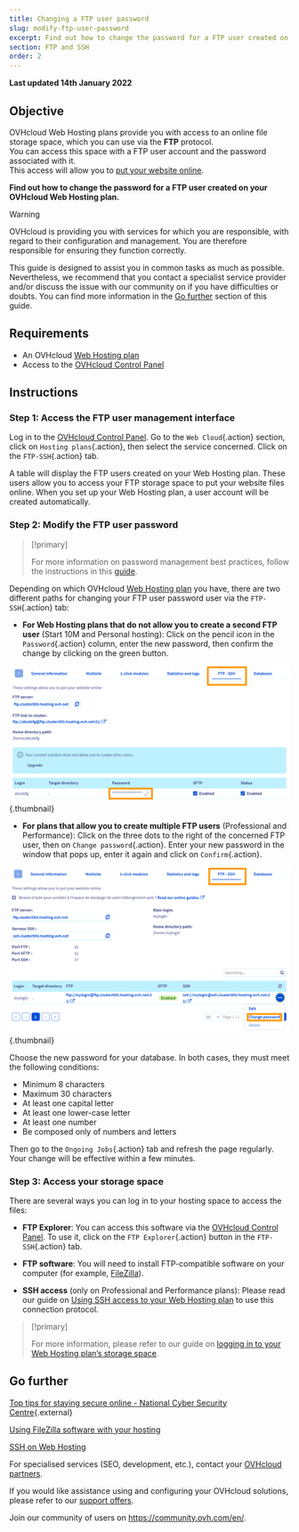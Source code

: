 ```yaml
---
title: Changing a FTP user password
slug: modify-ftp-user-password
excerpt: Find out how to change the password for a FTP user created on your OVHcloud Web Hosting plan
section: FTP and SSH
order: 2
---
```


**Last updated 14th January 2022**

## Objective

OVHcloud Web Hosting plans provide you with access to an online file storage space, which you can use via the **FTP** protocol.<br>You can access this space with a FTP user account and the password associated with it.
<br>This access will allow you to [put your website online](https://docs.ovh.com/sg/en/hosting/web_hosting_how_to_get_my_website_online/).

**Find out how to change the password for a FTP user created on your OVHcloud Web Hosting plan.**

> [!warning]
> OVHcloud is providing you with services for which you are responsible, with regard to their configuration and management. You are therefore responsible for ensuring they function correctly.
>
> This guide is designed to assist you in common tasks as much as possible. Nevertheless, we recommend that you contact a specialist service provider and/or discuss the issue with our community on if you have difficulties or doubts. You can find more information in the [Go further](#gofurther) section of this guide.
>

## Requirements

- An OVHcloud [Web Hosting plan](https://www.ovhcloud.com/en-sg/web-hosting/)
- Access to the [OVHcloud Control Panel](https://ca.ovh.com/auth/?action=gotomanager&from=https://www.ovh.com/sg/&ovhSubsidiary=sg)

## Instructions

### Step 1: Access the FTP user management interface

Log in to the [OVHcloud Control Panel](https://ca.ovh.com/auth/?action=gotomanager&from=https://www.ovh.com/sg/&ovhSubsidiary=sg). Go to the `Web Cloud`{.action} section, click on `Hosting plans`{.action}, then select the service concerned. Click on the `FTP-SSH`{.action} tab.

A table will display the FTP users created on your Web Hosting plan. These users allow you to access your FTP storage space to put your website files online. When you set up your Web Hosting plan, a user account will be created automatically.

### Step 2: Modify the FTP user password

> [!primary]
>
> For more information on password management best practices, follow the instructions in this [guide](https://docs.ovh.com/sg/en/customer/manage-password/).
>

Depending on which OVHcloud [Web Hosting plan](https://www.ovhcloud.com/en-sg/web-hosting/) you have, there are two different paths for changing your FTP user password user via the `FTP-SSH`{.action} tab:

- **For Web Hosting plans that do not allow you to create a second FTP user** (Start 10M and Personal hosting): Click on the pencil icon in the `Password`{.action} column, enter the new password, then confirm the change by clicking on the green button.

![change-ftp-password-step1-perso](images/change-ftp-password-step1-perso.png){.thumbnail}

- **For plans that allow you to create multiple FTP users** (Professional and Performance): Click on the three dots to the right of the concerned FTP user, then on `Change password`{.action}. Enter your new password in the window that pops up, enter it again and click on `Confirm`{.action}.

![change-ftp-password-step1-pro](images/change-ftp-password-step1-pro.png){.thumbnail}

Choose the new password for your database. In both cases, they must meet the following conditions:

- Minimum 8 characters
- Maximum 30 characters
- At least one capital letter
- At least one lower-case letter
- At least one number
- Be composed only of numbers and letters

Then go to the `Ongoing Jobs`{.action} tab and refresh the page regularly. Your change will be effective within a few minutes.

### Step 3: Access your storage space

There are several ways you can log in to your hosting space to access the files:

- **FTP Explorer**: You can access this software via the [OVHcloud Control Panel](https://ca.ovh.com/auth/?action=gotomanager&from=https://www.ovh.com/sg/&ovhSubsidiary=sg). To use it, click on the `FTP Explorer`{.action} button in the `FTP-SSH`{.action} tab.

- **FTP software**: You will need to install FTP-compatible software on your computer (for example, [FileZilla](https://docs.ovh.com/sg/en/hosting/web_hosting_filezilla_user_guide/)).

- **SSH access** (only on Professional and Performance plans): Please read our guide on [Using SSH access to your Web Hosting plan](https://docs.ovh.com/sg/en/hosting/web_hosting_ssh_on_web_hosting_packages/) to use this connection protocol.

> [!primary]
>
> For more information, please refer to our guide on [logging in to your Web Hosting plan’s storage space](https://docs.ovh.com/sg/en/hosting/log-in-to-storage-ftp-web-hosting/).
>

## Go further <a name="gofurther"></a>

[Top tips for staying secure online - National Cyber Security Centre](https://www.ncsc.gov.uk/collection/top-tips-for-staying-secure-online/){.external}

[Using FileZilla software with your hosting](https://docs.ovh.com/sg/en/hosting/web_hosting_filezilla_user_guide/)

[SSH on Web Hosting](https://docs.ovh.com/sg/en/hosting/web_hosting_ssh_on_web_hosting_packages/)

For specialised services (SEO, development, etc.), contact your [OVHcloud partners](https://partner.ovhcloud.com/en-sg/).

If you would like assistance using and configuring your OVHcloud solutions, please refer to our [support offers](https://www.ovhcloud.com/en-sg/support-levels/).

Join our community of users on <https://community.ovh.com/en/>.
